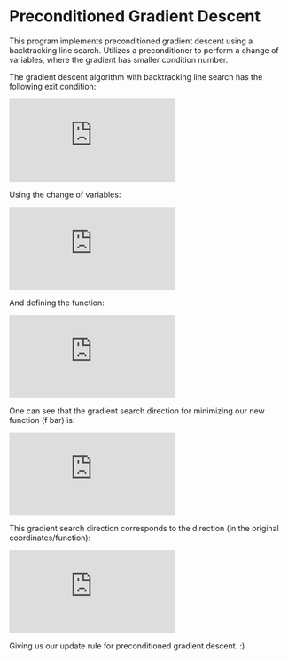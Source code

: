# Preconditioned Gradient Descent

This program implements preconditioned gradient descent using a backtracking line search. Utilizes a preconditioner to perform a change of variables, where the gradient has smaller condition number.

The gradient descent algorithm with backtracking line search has the following exit condition:

![](https://latex.codecogs.com/gif.latex?f%28x%20&plus;%20dt%20%5CDelta%20x%29%20-%20f%28x%29%20%5Cleq%20%5Calpha%20dt%20%5Cnablaf%28x%29%5ET%20%5CDelta%20x)

Using the change of variables:

![](https://latex.codecogs.com/gif.latex?%5Cbar%7Bx%7D%20%3D%20P%5E%7B%5Cfrac%7B1%7D%7B2%7D%7Dx)

And defining the function:

![](https://latex.codecogs.com/gif.latex?%5Cbar%7Bf%7D%28x%29%3Df%28P%5E%7B-%5Cfrac%7B1%7D%7B2%7D%7Dx%29)

One can see that the gradient search direction for minimizing our new function (f bar) is:

![](https://latex.codecogs.com/gif.latex?%5CDelta%20%5Cbar%7Bx%7D%3D-%5Cnabla%20%5Cbar%7Bf%7D%28%5Cbar%7Bx%7D%29%20%3D%20-P%5E%7B-%5Cfrac%7B1%7D%7B2%7D%7D%20%5Cnabla%20f%28P%5E%7B-%5Cfrac%7B1%7D%7B2%7D%7D%5Cbar%7Bx%7D%29%20%3D%20-P%5E%7B-%5Cfrac%7B1%7D%7B2%7D%7D%20%5Cnabla%20f%28x%29)

This gradient search direction corresponds to the direction (in the original coordinates/function):

![](https://latex.codecogs.com/gif.latex?%5CDelta%20x%20%3D%20P%5E%7B-%5Cfrac%7B1%7D%7B2%7D%7D%20%28%20-P%5E%7B-%5Cfrac%7B1%7D%7B2%7D%7D%20%5Cnabla%20f%28x%29%29%20%3D%20-P%5E%7B-1%7D%20%5Cnabla%20f%28x%29)

Giving us our update rule for preconditioned gradient descent. :)
